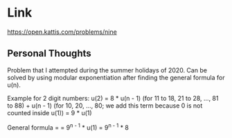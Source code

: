 # Link

https://open.kattis.com/problems/nine

## Personal Thoughts
Problem that I attempted during the summer holidays of 2020. Can be solved by using modular exponentiation after finding the general formula for u(n).

Example for 2 digit numbers: u(2) = 8 * u(n - 1) (for 11 to 18, 21 to 28, ..., 81 to 88) + u(n - 1) (for 10, 20, ..., 80; we add this term because 0 is not counted inside u(1)) = 9 * u(1)

General formula =  = 9<sup>n - 1</sup> * u(1) = 9<sup>n - 1</sup> * 8

